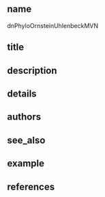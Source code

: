 ## name
dnPhyloOrnsteinUhlenbeckMVN
## title
## description
## details
## authors
## see_also
## example
## references
